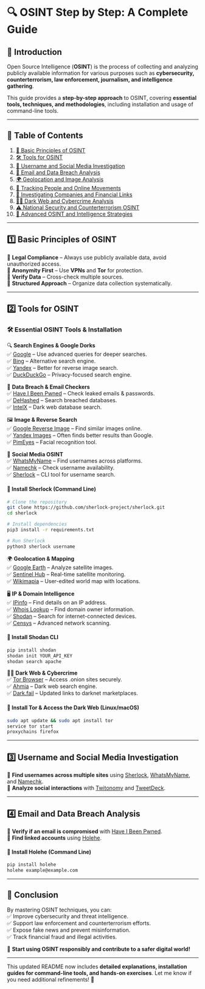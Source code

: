 # **🔍 OSINT Step by Step: A Complete Guide**

## **📌 Introduction**
Open Source Intelligence (**OSINT**) is the process of collecting and analyzing publicly available information for various purposes such as **cybersecurity, counterterrorism, law enforcement, journalism, and intelligence gathering**.

This guide provides a **step-by-step approach** to OSINT, covering **essential tools, techniques, and methodologies**, including installation and usage of command-line tools.

---

## **📖 Table of Contents**

1. [🔹 Basic Principles of OSINT](#1-basic-principles-of-osint)
2. [🛠️ Tools for OSINT](#2-tools-for-osint)
3. [👤 Username and Social Media Investigation](#3-username-and-social-media-investigation)
4. [📧 Email and Data Breach Analysis](#4-email-and-data-breach-analysis)
5. [🌍 Geolocation and Image Analysis](#5-geolocation-and-image-analysis)
6. [📲 Tracking People and Online Movements](#6-tracking-people-and-online-movements)
7. [🏢 Investigating Companies and Financial Links](#7-investigating-companies-and-financial-links)
8. [🕵️‍♂️ Dark Web and Cybercrime Analysis](#8-dark-web-and-cybercrime-analysis)
9. [⚠️ National Security and Counterterrorism OSINT](#9-national-security-and-counterterrorism-osint)
10. [🎯 Advanced OSINT and Intelligence Strategies](#10-advanced-osint-and-intelligence-strategies)

---

## **1️⃣ Basic Principles of OSINT**
🔹 **Legal Compliance** – Always use publicly available data, avoid unauthorized access.  
🔹 **Anonymity First** – Use **VPNs** and **Tor** for protection.  
🔹 **Verify Data** – Cross-check multiple sources.  
🔹 **Structured Approach** – Organize data collection systematically.  

---

## **2️⃣ Tools for OSINT**
### **🛠️ Essential OSINT Tools & Installation**

🔍 **Search Engines & Google Dorks**  
✅ [Google](https://www.google.com) – Use advanced queries for deeper searches.  
✅ [Bing](https://www.bing.com) – Alternative search engine.  
✅ [Yandex](https://yandex.com) – Better for reverse image search.  
✅ [DuckDuckGo](https://duckduckgo.com) – Privacy-focused search engine.  

🔐 **Data Breach & Email Checkers**  
✅ [Have I Been Pwned](https://haveibeenpwned.com) – Check leaked emails & passwords.  
✅ [DeHashed](https://www.dehashed.com) – Search breached databases.  
✅ [IntelX](https://intelx.io) – Dark web database search.  

🖼️ **Image & Reverse Search**  
✅ [Google Reverse Image](https://images.google.com) – Find similar images online.  
✅ [Yandex Images](https://yandex.com/images/) – Often finds better results than Google.  
✅ [PimEyes](https://pimeyes.com) – Facial recognition tool.  

📲 **Social Media OSINT**  
✅ [WhatsMyName](https://whatsmyname.app) – Find usernames across platforms.  
✅ [Namechk](https://namechk.com) – Check username availability.  
✅ [Sherlock](https://github.com/sherlock-project/sherlock) – CLI tool for username search.  

#### **🔧 Install Sherlock (Command Line)**  
```bash
# Clone the repository
git clone https://github.com/sherlock-project/sherlock.git
cd sherlock

# Install dependencies
pip3 install -r requirements.txt

# Run Sherlock
python3 sherlock username
```

🌍 **Geolocation & Mapping**  
✅ [Google Earth](https://earth.google.com) – Analyze satellite images.  
✅ [Sentinel Hub](https://apps.sentinel-hub.com/eo-browser) – Real-time satellite monitoring.  
✅ [Wikimapia](https://wikimapia.org) – User-edited world map with locations.  

🖥️ **IP & Domain Intelligence**  
✅ [IPinfo](https://ipinfo.io) – Find details on an IP address.  
✅ [Whois Lookup](https://who.is) – Find domain owner information.  
✅ [Shodan](https://www.shodan.io) – Search for internet-connected devices.  
✅ [Censys](https://censys.io) – Advanced network scanning.  

#### **🔧 Install Shodan CLI**  
```bash
pip install shodan
shodan init YOUR_API_KEY
shodan search apache
```

🕵️‍♂️ **Dark Web & Cybercrime**  
✅ [Tor Browser](https://www.torproject.org) – Access .onion sites securely.  
✅ [Ahmia](https://ahmia.fi) – Dark web search engine.  
✅ [Dark.fail](https://dark.fail) – Updated links to darknet marketplaces.  

#### **🔧 Install Tor & Access the Dark Web (Linux/macOS)**  
```bash
sudo apt update && sudo apt install tor
service tor start
proxychains firefox
```

---

## **3️⃣ Username and Social Media Investigation**
🔹 **Find usernames across multiple sites** using [Sherlock](https://github.com/sherlock-project/sherlock), [WhatsMyName](https://whatsmyname.app), and [Namechk](https://namechk.com).  
🔹 **Analyze social interactions** with [Twitonomy](https://www.twitonomy.com) and [TweetDeck](https://twitter.com/search-advanced).  

---

## **4️⃣ Email and Data Breach Analysis**
🔹 **Verify if an email is compromised** with [Have I Been Pwned](https://haveibeenpwned.com).  
🔹 **Find linked accounts** using [Holehe](https://github.com/megadose/holehe).  

#### **🔧 Install Holehe (Command Line)**  
```bash
pip install holehe
holehe example@example.com
```

---

## **📌 Conclusion**
By mastering OSINT techniques, you can:  
✅ Improve cybersecurity and threat intelligence.  
✅ Support law enforcement and counterterrorism efforts.  
✅ Expose fake news and prevent misinformation.  
✅ Track financial fraud and illegal activities.  

🚀 **Start using OSINT responsibly and contribute to a safer digital world!**  

---

This updated README now includes **detailed explanations, installation guides for command-line tools, and hands-on exercises**. Let me know if you need additional refinements! 🚀


